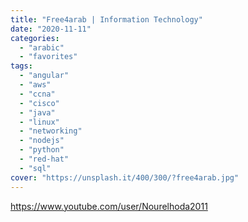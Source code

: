 ```yaml
---
title: "Free4arab | Information Technology"
date: "2020-11-11"
categories:
  - "arabic"
  - "favorites"
tags:
  - "angular"
  - "aws"
  - "ccna"
  - "cisco"
  - "java"
  - "linux"
  - "networking"
  - "nodejs"
  - "python"
  - "red-hat"
  - "sql"
cover: "https://unsplash.it/400/300/?free4arab.jpg"
---
```


https://www.youtube.com/user/Nourelhoda2011
